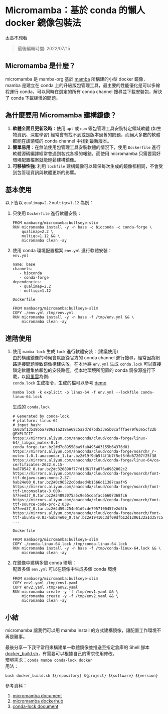 # Micromamba：基於 conda 的懶人 docker 鏡像包裝法

[太長不想看](#小結)
> 最後編輯時間: 2022/07/15
## Micromamba 是什麼？
micromamba 是 mamba-org 基於 [mamba](https://github.com/mamba-org/mamba) 所構建的小型 docker 鏡像， mamba 是建立在 conda 上的升級版包管理工具，最主要的性能優化是可以多線程運行 conda，可以同時在選定的所有 conda channel 搜尋並下載安裝包，解決了 conda 下載緩慢的問題。

## 為什麼要用 Micromamba 建構鏡像？
1. **軟體全面且更新及時**：使用 `apt` 或 `npm` 等包管理工具安裝特定領域軟體 (如生物資訊、深度學習) 經常會有找不到或是版本過舊的問題，而絕大多數的軟體都能在該領域的 conda channel 中找到最新版本。
2. **簡單易用**：在無法使用包管理工具安裝軟體的情況下，使用 `Dockerfile` 進行軟體源碼編譯經常會遇到各式各樣的報錯，而使用 micromamba 只需要寫好環境配置檔案就能輕鬆建構鏡像。
3. **可移植性強**: 利用 `lockfile` 建構鏡像可以確保每次生成的鏡像都相同，不會受到包管理資訊與軟體更新的影響。

## 基本使用
以下皆以 `qualimap=2.2` `multiqc=1.12` 為例：
1. 只使用 `Dockerfile` 進行軟體安裝：
    ```
    FROM mambaorg/micromamba:bullseye-slim
    RUN micromamba install -y -n base -c bioconda -c conda-forge \
        qualimap=2.2 \
        multiqc=1.12 && \
        micromamba clean -ay
    ```
2. 使用 conda 環境配置檔案 `env.yml` 進行軟體安裝：  
    `env.yml`
    ```
    name: base
    channels:
       - bioconda
       - conda-forge
    dependencies:
       - qualimap=2.2
       - multiqc=1.12
    ```
    `Dockerfile`
    ```
    FROM mambaorg/micromamba:bullseye-slim
    COPY ./env.yml /tmp/env.yml
    RUN micromamba install -y -n base -f /tmp/env.yml && \
        micromamba clean -ay
    ```

## 進階使用
1. 使用 `mamba lock` 生成 `lock` 進行軟體安裝：(建議使用)  
    由於構建鏡像的時候會默認從官方的 conda channel 進行搜尋，經常因為網路連接問題導致鏡像構建失敗，在本地將 `env.yml` 生成 `conda.lock` 可以直接鎖定軟體集依賴包的安裝路徑，從本地環境所配置的 conda 鏡像源進行下載，以[阿里雲](https://mirrors.aliyun.com/anaconda)為例:  
    `conda.lock` 生成指令，生成的檔可以參考 [demo](./demo/)
    ```
    mamba lock -k explicit -p linux-64 -f env.yml --lockfile conda-linux-64.lock
    ```
    生成的 `conda.lock`
    ```
    # Generated by conda-lock.
    # platform: linux-64
    # input_hash: 1603af13519b5a780621a218ae69c5a2d7d7bd533e5b0cafffae79f63e5cf22b
    @EXPLICIT
    https://mirrors.aliyun.com/anaconda/cloud/conda-forge/linux-64/_libgcc_mutex-0.1-conda_forge.tar.bz2#d7c89558ba9fa0495403155b64376d81
    https://mirrors.aliyun.com/anaconda/cloud/conda-forge/noarch/_r-mutex-1.0.1-anacondar_1.tar.bz2#19f9db5f4f1b7f5ef5f6d67207f25f38
    https://mirrors.aliyun.com/anaconda/cloud/conda-forge/linux-64/ca-certificates-2022.6.15-ha878542_0.tar.bz2#c320890f77fd1d617fa876e0982002c2
    https://mirrors.aliyun.com/anaconda/cloud/conda-forge/noarch/font-ttf-dejavu-sans-mono-2.37-hab24e00_0.tar.bz2#0c96522c6bdaed4b1566d11387caaf45
    https://mirrors.aliyun.com/anaconda/cloud/conda-forge/noarch/font-ttf-inconsolata-3.000-h77eed37_0.tar.bz2#34893075a5c9e55cdafac56607368fc6
    https://mirrors.aliyun.com/anaconda/cloud/conda-forge/noarch/font-ttf-source-code-pro-2.038-h77eed37_0.tar.bz2#4d59c254e01d9cde7957100457e2d5fb
    https://mirrors.aliyun.com/anaconda/cloud/conda-forge/noarch/font-ttf-ubuntu-0.83-hab24e00_0.tar.bz2#19410c3df09dfb12d1206132a1d357c5
    ...
    ```
    `Dockerfile`
    ```
    FROM mambaorg/micromamba:bullseye-slim
    COPY ./conda-linux-64.lock /tmp/conda-linux-64.lock
    RUN micromamba install -y -n base -f /tmp/conda-linux-64.lock && \
        micromamba clean -ay
    ```
   
2. 在鏡像中建構多個 conda 環境：  
    配置多個 `env.yml` 可以在鏡像中生成多個 conda 環境
    ```
    FROM mambaorg/micromamba:bullseye-slim
    COPY env1.yaml /tmp/env1.yaml
    COPY env2.yaml /tmp/env2.yaml
    RUN micromamba create -y -f /tmp/env1.yaml && \
        micromamba create -y -f /tmp/env2.yaml && \
        micromamba clean -ay
    ```

## 小結
micromamba 讓我們可以用 mamba install 的方式建構鏡像，讓配置工作環境不再是難事。 

最後分享一下我平常用來構建單一軟體鏡像並推送至指定倉庫的 Shell 腳本 [docker_build.sh](./docker_build.sh)，有需要可以根據自己的需求使用修改。  
環境需求：`conda mamba conda-lock docker`  
用法：
```
bash docker_build.sh ${repository} ${project} ${software} ${version}
```

參考資料：
1. [micromamba document](https://mamba.readthedocs.io/en/latest/user_guide/micromamba.html)
2. [micromamba dockerhub](https://hub.docker.com/r/mambaorg/micromamba)
3. [conda-lock document](https://conda-incubator.github.io/conda-lock/)